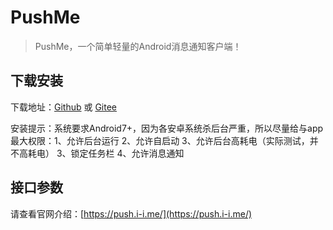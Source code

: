 # PushMe
> PushMe，一个简单轻量的Android消息通知客户端！

## 下载安装

下载地址：[Github](https://github.com/yafoo/pushme/releases) 或 [Gitee](https://gitee.com/yafu/pushme/releases)

安装提示：系统要求Android7+，因为各安卓系统杀后台严重，所以尽量给与app最大权限：1、允许后台运行 2、允许自启动 3、允许后台高耗电（实际测试，并不高耗电） 3、锁定任务栏 4、允许消息通知

## 接口参数

请查看官网介绍：[https://push.i-i.me/](https://push.i-i.me/)